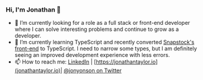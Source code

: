 ### Hi, I'm Jonathan 👋

- 🔭 I’m currently looking for a role as a full stack or front-end developer where I can solve interesting problems and continue to grow as a developer.
- 🌱 I’m currently learning TypeScript and recently converted [Snapstock's front-end](https://github.com/jonyonson/snapstock-fe) to TypeScript. I need to narrow some types, but I am definitely seeing an improved development experience with less errors.
- 📫 How to reach me: [LinkedIn](https://www.linkedin.com/in/jonathan-craig-taylor/) | [https://jonathantaylor.io](jonathantaylor.io)| [@jonyonson on Twitter](https://twitter.com/jonyonson)

<!--
**jonyonson/jonyonson** is a ✨ _special_ ✨ repository because its `README.md` (this file) appears on your GitHub profile.

Here are some ideas to get you started:

- 🔭 I’m currently working on ...
- 🌱 I’m currently learning ...
- 👯 I’m looking to collaborate on ...
- 🤔 I’m looking for help with ...
- 💬 Ask me about ...
- 📫 How to reach me: ...
- 😄 Pronouns: ...
- ⚡ Fun fact: ...
-->
